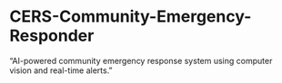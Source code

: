 # CERS-Community-Emergency-Responder
“AI-powered community emergency response system using computer vision and real-time alerts.”
